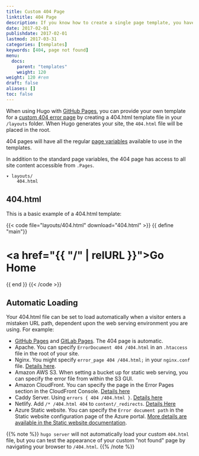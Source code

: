 ```yaml
---
title: Custom 404 Page
linktitle: 404 Page
description: If you know how to create a single page template, you have unlimited options for creating a custom 404.
date: 2017-02-01
publishdate: 2017-02-01
lastmod: 2017-03-31
categories: [templates]
keywords: [404, page not found]
menu:
  docs:
    parent: "templates"
    weight: 120
weight: 120	#rem
draft: false
aliases: []
toc: false
---
```


When using Hugo with [GitHub Pages](https://pages.github.com/), you can provide your own template for a [custom 404 error page](https://help.github.com/articles/custom-404-pages/) by creating a 404.html template file in your `/layouts` folder. When Hugo generates your site, the `404.html` file will be placed in the root.

404 pages will have all the regular [page variables][pagevars] available to use in the templates.

In addition to the standard page variables, the 404 page has access to all site content accessible from `.Pages`.

```
▾ layouts/
    404.html
```

## 404.html

This is a basic example of a 404.html template:

{{< code file="layouts/404.html" download="404.html" >}}
{{ define "main"}}
    <main id="main">
      <div>
       <h1 id="title"><a href="{{ "/" | relURL }}">Go Home</a></h1>
      </div>
    </main>
{{ end }}
{{< /code >}}

## Automatic Loading

Your 404.html file can be set to load automatically when a visitor enters a mistaken URL path, dependent upon the web serving environment you are using. For example:

* [GitHub Pages](/hosting-and-deployment/hosting-on-github/) and [GitLab Pages](/hosting-and-deployment/hosting-on-gitlab/). The 404 page is automatic.
* Apache. You can specify `ErrorDocument 404 /404.html` in an `.htaccess` file in the root of your site.
* Nginx. You might specify `error_page 404 /404.html;` in your `nginx.conf` file. [Details here](http://nginx.org/en/docs/http/ngx_http_core_module.html#error_page).
* Amazon AWS S3. When setting a bucket up for static web serving, you can specify the error file from within the S3 GUI.
* Amazon CloudFront. You can specify the page in the Error Pages section in the CloudFront Console. [Details here](https://docs.aws.amazon.com/AmazonCloudFront/latest/DeveloperGuide/custom-error-pages.html)
* Caddy Server. Using `errors { 404 /404.html }`. [Details here](https://caddyserver.com/docs/errors)
* Netlify. Add `/* /404.html 404` to `content/_redirects`. [Details Here](https://www.netlify.com/docs/redirects/#custom-404)
* Azure Static website. You can specify the `Error document path` in the Static website configuration page of the Azure portal. [More details are available in the Static website documentation](https://docs.microsoft.com/en-us/azure/storage/blobs/storage-blob-static-website).

{{% note %}}
`hugo server` will not automatically load your custom `404.html` file, but you
can test the appearance of your custom "not found" page by navigating your
browser to `/404.html`.
{{% /note %}}

[pagevars]: /variables/page/
